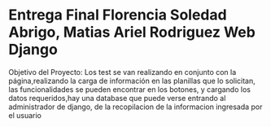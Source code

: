 # Entrega Final Florencia Soledad Abrigo, Matias Ariel Rodriguez Web Django

Objetivo del Proyecto: Los test se van realizando en conjunto con la página,realizando la carga de información en las planillas que lo solicitan, las funcionalidades se pueden encontrar en los botones, y cargando los datos requeridos,hay una database que puede verse entrando al administrador de django, de la recopilacion de la informacion ingresada por el usuario
